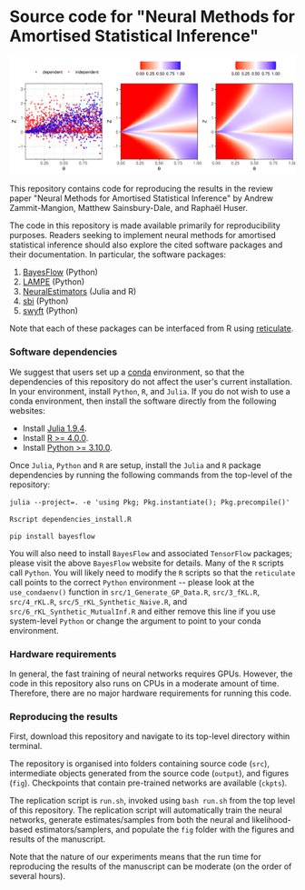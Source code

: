 # Source code for "Neural Methods for Amortised Statistical Inference"

![Figure 2: Illustration of amortised likelihood-to-evidence ratio estimation](/fig/Bayes_classifier.png?raw=true)

This repository contains code for reproducing the results in the review paper "Neural Methods for Amortised Statistical Inference" by Andrew Zammit-Mangion, Matthew Sainsbury-Dale, and Raphaël Huser.

The code in this repository is made available primarily for reproducibility purposes. Readers seeking to implement neural methods for amortised statistical inference should also explore the cited software packages and their documentation. In particular, the software packages:
1. [BayesFlow](https://github.com/stefanradev93/BayesFlow) (Python)
1. [LAMPE](https://github.com/probabilists/lampe) (Python)
1. [NeuralEstimators](https://github.com/msainsburydale/NeuralEstimators.jl) (Julia and R)
1. [sbi](https://github.com/sbi-dev/sbi) (Python)
1. [swyft](https://github.com/undark-lab/swyft) (Python)

Note that each of these packages can be interfaced from R using [reticulate](https://rstudio.github.io/reticulate/). 


### Software dependencies

We suggest that users set up a [conda](https://docs.conda.io/projects/conda/en/latest/user-guide/install/linux.html) environment, so that the dependencies of this repository do not affect the user's current installation. In your environment, install `Python`, `R`, and `Julia`. If you do not wish to use a conda environment, then install the software directly from the following websites:

- Install [Julia 1.9.4](https://julialang.org/downloads/).
- Install [R >= 4.0.0](https://www.r-project.org/).
- Install [Python >= 3.10.0](https://www.python.org/).

Once `Julia`, `Python` and `R` are setup, install the `Julia` and `R` package dependencies by running the following commands from the top-level of the repository:

```
julia --project=. -e 'using Pkg; Pkg.instantiate(); Pkg.precompile()'
```
```
Rscript dependencies_install.R
```
```
pip install bayesflow
```

You will also need to install `BayesFlow` and associated `TensorFlow` packages; please visit the above `BayesFlow` website for details. Many of the `R` scripts call `Python`. You will likely need to modify the `R` scripts so that the `reticulate` call points to the correct `Python` environment -- please look at the `use_condaenv()` function in `src/1_Generate_GP_Data.R`, `src/3_fKL.R`, `src/4_rKL.R`, `src/5_rKL_Synthetic_Naive.R`, and `src/6_rKL_Synthetic_MutualInf.R` and either remove this line if you use system-level `Python` or change the argument to point to your conda environment.



### Hardware requirements

In general, the fast training of neural networks requires GPUs. However, the code in this repository also runs on CPUs in a moderate amount of time. Therefore, there are no major hardware requirements for running this code. 

### Reproducing the results

First, download this repository and navigate to its top-level directory within terminal.

The repository is organised into folders containing source code (`src`), intermediate objects generated from the source code (`output`), and figures (`fig`). Checkpoints that contain pre-trained networks are available (`ckpts`).

The replication script is `run.sh`, invoked using `bash run.sh` from the top level of this repository. The replication script will automatically train the neural networks, generate estimates/samples from both the neural and likelihood-based estimators/samplers, and populate the `fig` folder with the figures and results of the manuscript.

Note that the nature of our experiments means that the run time for reproducing the results of the manuscript can be moderate (on the order of several hours). 
